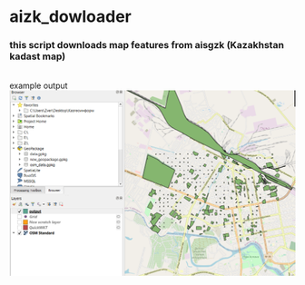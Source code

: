 # aizk_dowloader
<h3>this script downloads map features from aisgzk (Kazakhstan kadast map)</h3>
</br>
example output
<img src ="./media/Screenshot_2.png"></img>


